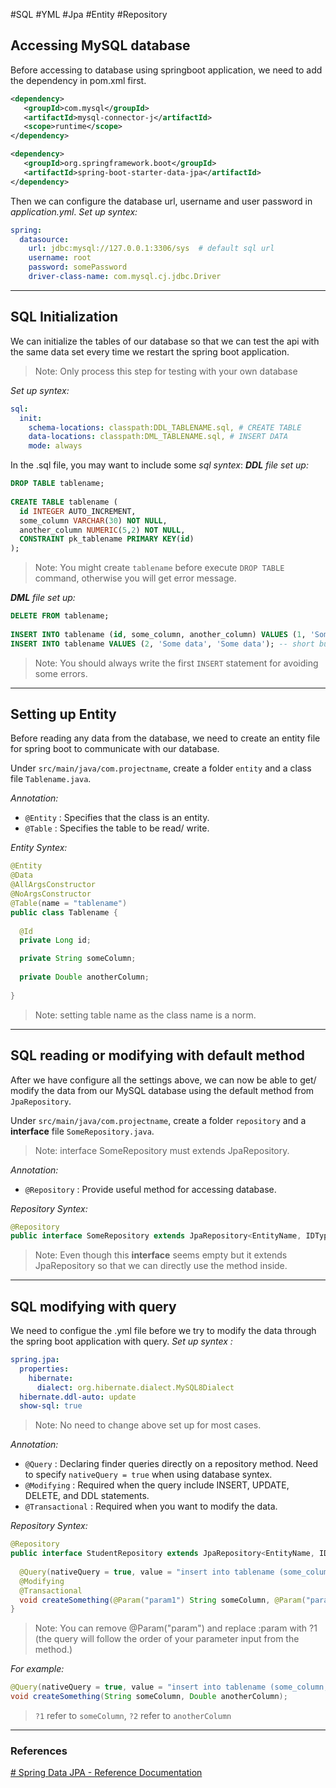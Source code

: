 #SQL #YML #Jpa #Entity #Repository

## Accessing MySQL database
Before accessing to database using springboot application, we need to add the dependency in pom.xml first.
```xml
<dependency>  
   <groupId>com.mysql</groupId>  
   <artifactId>mysql-connector-j</artifactId>  
   <scope>runtime</scope>  
</dependency>

<dependency>  
   <groupId>org.springframework.boot</groupId>  
   <artifactId>spring-boot-starter-data-jpa</artifactId>  
</dependency>
```
Then we can configure the database url, username and user password in _application.yml_.
*Set up syntex:*
```yml
spring:  
  datasource:  
    url: jdbc:mysql://127.0.0.1:3306/sys  # default sql url
    username: root  
    password: somePassword 
    driver-class-name: com.mysql.cj.jdbc.Driver
```
---
## SQL Initialization
We can initialize the tables of our database so that we can test the api with the same data set every time we restart the spring boot application.
> Note: Only process this step for testing with your own database

*Set up syntex:*
```yml
sql:  
  init:  
    schema-locations: classpath:DDL_TABLENAME.sql, # CREATE TABLE
    data-locations: classpath:DML_TABLENAME.sql, # INSERT DATA
    mode: always
```
In the .sql file, you may want to include some *sql syntex*:
*__DDL__ file set up:*
```sql
DROP TABLE tablename;  
  
CREATE TABLE tablename (  
  id INTEGER AUTO_INCREMENT,  
  some_column VARCHAR(30) NOT NULL,  
  another_column NUMERIC(5,2) NOT NULL,
  CONSTRAINT pk_tablename PRIMARY KEY(id)
);
```
> Note: You might create `tablename` before execute `DROP TABLE` command, otherwise you will get error message.

*__DML__ file set up:*
```sql
DELETE FROM tablename;  
  
INSERT INTO tablename (id, some_column, another_column) VALUES (1, 'Some data', 'Some data');  -- good practice
INSERT INTO tablename VALUES (2, 'Some data', 'Some data'); -- short but not that good
```
> Note: You should always write the first `INSERT` statement for avoiding some errors.
---
## Setting up Entity
Before reading any data from the database, we need to create an entity file for spring boot to communicate with our database. 

Under `src/main/java/com.projectname`, create a folder `entity` and a class file `Tablename.java`.

*Annotation:*
- `@Entity` 
	: Specifies that the class is an entity.
- `@Table`
	: Specifies the table to be read/ write.
	
*Entity Syntex:*
```java
@Entity  
@Data  
@AllArgsConstructor  
@NoArgsConstructor  
@Table(name = "tablename")  
public class Tablename {  
  
  @Id  
  private Long id;  

  private String someColumn;
  
  private Double anotherColumn;    
  
}
```
> Note: setting table name as the class name is a norm.
---
## SQL reading or modifying with default method
After we have configure all the settings above, we can now be able to get/ modify the data from our MySQL database using the default method from `JpaRepository`.

Under `src/main/java/com.projectname`, create a folder `repository` and a **interface** file `SomeRepository.java`.
> Note: interface SomeRepository must extends JpaRepository.

*Annotation:*
- `@Repository`
	: Provide useful method for accessing database.

*Repository Syntex:*
```java
@Repository
public interface SomeRepository extends JpaRepository<EntityName, IDType> {}
```
> Note: Even though this  **interface** seems empty but it extends JpaRepository so that we can directly use the method inside.

---
## SQL modifying with query
We need to configue the .yml file before we try to modify the data through the spring boot application with query.
*Set up syntex :*
```yml
spring.jpa:  
  properties:  
    hibernate:  
      dialect: org.hibernate.dialect.MySQL8Dialect  
  hibernate.ddl-auto: update  
  show-sql: true
```
> Note: No need to change above set up for most cases.

*Annotation:*
- `@Query`
	: Declaring finder queries directly on a repository method.
	Need to specify `nativeQuery = true` when using database syntex.
- `@Modifying`
	: Required when the query include INSERT, UPDATE, DELETE, and DDL statements.
- `@Transactional`
	: Required when you want to modify the data.

_Repository Syntex:_
```java
@Repository 
public interface StudentRepository extends JpaRepository<EntityName, IDType> {  
   
  @Query(nativeQuery = true, value = "insert into tablename (some_column, another_column) values (:param1, :param2)")  
  @Modifying
  @Transactional 
  void createSomething(@Param("param1") String someColumn, @Param("param2") Double anotherColumn);  
}
```
> Note: You can remove @Param("param") and replace :param with ?1 (the query will follow the order of your parameter input from the method.)

_For example:_
```java
@Query(nativeQuery = true, value = "insert into tablename (some_column, another_column) values (?1, ?2)") 
void createSomething(String someColumn, Double anotherColumn); 
``` 
> `?1` refer to `someColumn`, `?2` refer to `anotherColumn`

---
### References
[# Spring Data JPA - Reference Documentation](https://docs.spring.io/spring-data/jpa/docs/current/reference/html/)
